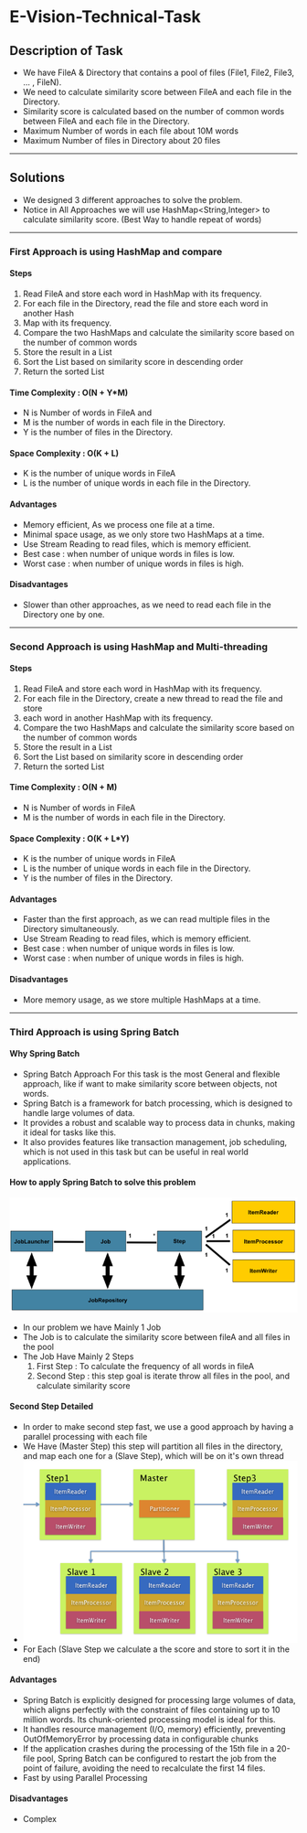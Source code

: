 # E-Vision-Technical-Task


##  Description of Task
- We have FileA & Directory that contains a pool of files (File1, File2, File3, ... , FileN).
- We need to calculate similarity score between FileA and each file in the Directory.
- Similarity score is calculated based on the number of common words between FileA and each file in the Directory.
- Maximum Number of words in each file about 10M words
- Maximum Number of files in Directory about 20 files
---
## Solutions
- We designed 3 different approaches to solve the problem.
- Notice in All Approaches we will use HashMap<String,Integer> to calculate similarity score. (Best Way to handle repeat of words)
---
### First Approach is using HashMap and compare

#### Steps
1. Read FileA and store each word in HashMap with its frequency.
2. For each file in the Directory, read the file and store each word in another Hash
3. Map with its frequency.
4. Compare the two HashMaps and calculate the similarity score based on the number of common words
5. Store the result in a List
6. Sort the List based on similarity score in descending order
7. Return the sorted List


####  Time Complexity : O(N + Y*M)
- N is Number of words in FileA and 
- M is the number of words in each file in the Directory.
- Y is the number of files in the Directory.
#### Space Complexity : O(K + L)
- K is the number of unique words in FileA
- L is the number of unique words in each file in the Directory.
#### Advantages
- Memory efficient, As we process one file at a time.
- Minimal space usage, as we only store two HashMaps at a time.
- Use Stream Reading to read files, which is memory efficient.
- Best case : when number of unique words in files is low.
- Worst case : when number of unique words in files is high.
#### Disadvantages
- Slower than other approaches, as we need to read each file in the Directory one by one.
---
### Second Approach is using HashMap and Multi-threading
#### Steps
1. Read FileA and store each word in HashMap with its frequency.
2. For each file in the Directory, create a new thread to read the file and store
3. each word in another HashMap with its frequency.
4. Compare the two HashMaps and calculate the similarity score based on the number of common words
5. Store the result in a List
6. Sort the List based on similarity score in descending order
7. Return the sorted List
#### Time Complexity : O(N + M)
- N is Number of words in FileA
- M is the number of words in each file in the Directory.
#### Space Complexity : O(K + L*Y)
- K is the number of unique words in FileA
- L is the number of unique words in each file in the Directory.
- Y is the number of files in the Directory.
#### Advantages
- Faster than the first approach, as we can read multiple files in the Directory simultaneously.
- Use Stream Reading to read files, which is memory efficient.
- Best case : when number of unique words in files is low.
- Worst case : when number of unique words in files is high.
#### Disadvantages
- More memory usage, as we store multiple HashMaps at a time.
---
### Third Approach is using Spring Batch

#### Why Spring Batch
- Spring Batch Approach For this task is the most General and flexible approach, like if want to make similarity score between objects, not words.
- Spring Batch is a framework for batch processing, which is designed to handle large volumes of data.
- It provides a robust and scalable way to process data in chunks, making it ideal for tasks like this.
- It also provides features like transaction management, job scheduling, which is not used in this task but can be useful in real world applications.


#### How to apply Spring Batch to solve this problem
![Spring Batch Approach](img.png)
- In our problem we have Mainly 1 Job
- The Job is to calculate the similarity score between fileA and all files in the pool
- The Job Have Mainly 2 Steps
  1. First Step : To calculate the frequency of all words in fileA
  2. Second Step : this step goal is iterate throw all files in the pool, and calculate similarity score

#### Second Step Detailed 
- In order to make second step fast, we use a good approach by having a parallel processing with each file
- We Have (Master Step) this step will partition all files in the directory, and map each one for a (Slave Step), which will be on it's own thread
- ![System Design of Master & Slave Steps](img_1.png)
- For Each (Slave Step we calculate a the score and store to sort it in the end)


#### Advantages
- Spring Batch is explicitly designed for processing large volumes of data, which aligns perfectly with the constraint of files containing up to 10 million words. Its chunk-oriented processing model is ideal for this.
- It handles resource management (I/O, memory) efficiently, preventing OutOfMemoryError by processing data in configurable chunks
- If the application crashes during the processing of the 15th file in a 20-file pool, Spring Batch can be configured to restart the job from the point of failure, avoiding the need to recalculate the first 14 files.
- Fast by using Parallel Processing

#### Disadvantages
- Complex